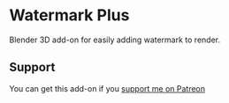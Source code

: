 # Watermark Plus
Blender 3D add-on for easily adding watermark to render.


Support
-
You can get this add-on if you <a href='https://www.patreon.com/interplanety'>support me on Patreon</a>
